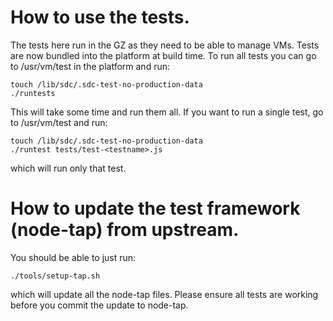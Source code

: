 How to use the tests.
=====================

The tests here run in the GZ as they need to be able to manage VMs.  Tests are
now bundled into the platform at build time.  To run all tests you can go to
/usr/vm/test in the platform and run:

    touch /lib/sdc/.sdc-test-no-production-data
    ./runtests

This will take some time and run them all.  If you want to run a single test, go
to /usr/vm/test and run:

    touch /lib/sdc/.sdc-test-no-production-data
    ./runtest tests/test-<testname>.js

which will run only that test.

How to update the test framework (node-tap) from upstream.
==========================================================

You should be able to just run:

    ./tools/setup-tap.sh

which will update all the node-tap files.  Please ensure all tests are working
before you commit the update to node-tap.
